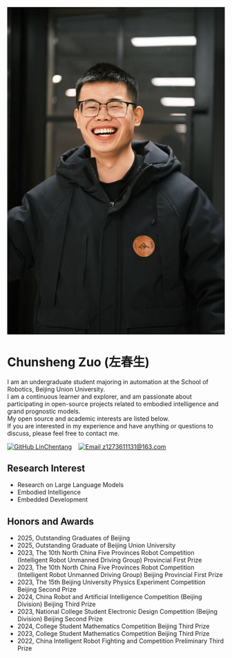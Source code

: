 <div class="profile-section">
  <img src="../images/ChunshengZuo休闲.jpg" alt="Chunsheng Zuo Profile Photo" class="profile-image"/>
  <div class="profile-text">
    <h1>Chunsheng Zuo (左春生)</h1>
    <p>
      I am an undergraduate student majoring in automation at the School of Robotics, Beijing Union University.<br>
      I am a continuous learner and explorer, and am passionate about participating in open-source projects related to embodied intelligence and grand prognostic models.<br>
      My open source and academic interests are listed below.<br>
      If you are interested in my experience and have anything or questions to discuss, please feel free to contact me.
    </p>
    <p class="profile-links">
      <a href="https://github.com/LinChentang" target="_blank" rel="noopener noreferrer"><img src="https://img.shields.io/badge/GitHub-LinChentang-blue" alt="GitHub LinChentang"></a>
      &nbsp;&nbsp;
      <a href="mailto:z1273611131@163.com"><img src="https://img.shields.io/badge/Email-z1273611131@163.com-red" alt="Email z1273611131@163.com"></a>
    </p>
  </div>
</div>

## Research Interest
* Research on Large Language Models
* Embodied Intelligence
* Embedded Development

## Honors and Awards
* 2025, Outstanding Graduates of Beijing
* 2025, Outstanding Graduate of Beijing Union University
* 2023, The 10th North China Five Provinces Robot Competition (Intelligent Robot Unmanned Driving Group) Provincial First Prize
* 2023, The 10th North China Five Provinces Robot Competition (Intelligent Robot Unmanned Driving Group) Beijing Provincial First Prize
* 2023, The 15th Beijing University Physics Experiment Competition Beijing Second Prize
* 2024, China Robot and Artificial Intelligence Competition (Beijing Division) Beijing Third Prize
* 2023, National College Student Electronic Design Competition (Beijing Division) Beijing Second Prize
* 2024, College Student Mathematics Competition Beijing Third Prize
* 2023, College Student Mathematics Competition Beijing Third Prize
* 2022, China Intelligent Robot Fighting and Competition Preliminary Third Prize